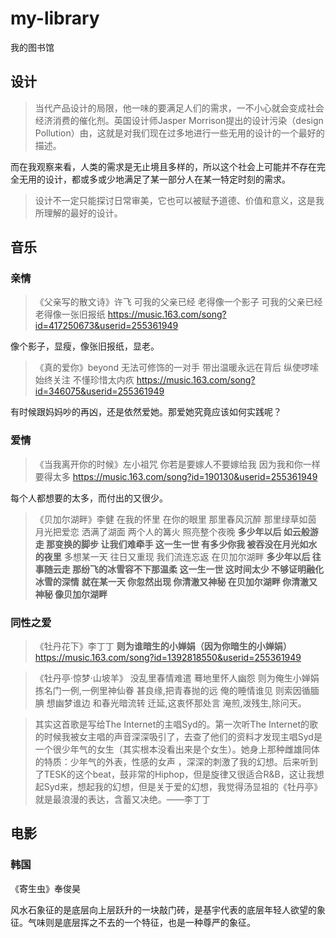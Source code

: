 # my-library
我的图书馆

## 设计

> 当代产品设计的局限，他一味的要满足人们的需求，一不小心就会变成社会经济消费的催化剂。英国设计师Jasper Morrison提出的设计污染（design Pollution）由，这就是对我们现在过多地进行一些无用的设计的一个最好的描述。

而在我观察来看，人类的需求是无止境且多样的，所以这个社会上可能并不存在完全无用的设计，都或多或少地满足了某一部分人在某一特定时刻的需求。

> 设计不一定只能探讨日常审美，它也可以被赋予道德、价值和意义，这是我所理解的最好的设计。

## 音乐

### 亲情
> 《父亲写的散文诗》许飞
可我的父亲已经 老得像一个影子 
可我的父亲已经老得像一张旧报纸
https://music.163.com/song?id=417250673&userid=255361949

像个影子，显瘦，像张旧报纸，显老。

> 《真的爱你》beyond 
无法可修饰的一对手 
带出温暖永远在背后
纵使啰嗦始终关注
不懂珍惜太内疚
https://music.163.com/song?id=346075&userid=255361949

有时候跟妈妈吵的再凶，还是依然爱她。那爱她究竟应该如何实践呢？

### 爱情
> 《当我离开你的时候》左小祖咒
你若是要嫁人不要嫁给我 
因为我和你一样要得太多 
https://music.163.com/song?id=190130&userid=255361949

每个人都想要的太多，而付出的又很少。

>《贝加尔湖畔》李健
在我的怀里 在你的眼里
那里春风沉醉 那里绿草如茵
月光把爱恋 洒满了湖面
两个人的篝火 照亮整个夜晚
**多少年以后 如云般游走
那变换的脚步 让我们难牵手
这一生一世 有多少你我
被吞没在月光如水的夜里**
多想某一天 往日又重现
我们流连忘返 在贝加尔湖畔
**多少年以后 往事随云走
那纷飞的冰雪容不下那温柔
这一生一世 这时间太少
不够证明融化冰雪的深情**
**就在某一天 你忽然出现
你清澈又神秘 在贝加尔湖畔
你清澈又神秘 像贝加尔湖畔**

### 同性之爱

> 《牡丹花下》李丁丁
**则为谁暗生的小婵娟（因为你暗生的小婵娟）**
https://music.163.com/song?id=1392818550&userid=255361949

> 《牡丹亭·惊梦·山坡羊》
没乱里春情难遣 
蓦地里怀人幽怨 
则为俺生小婵娟 
拣名门一例,一例里神仙眷 
甚良缘,把青春抛的远 
俺的睡情谁见 
则索因循腼腆 
想幽梦谁边 
和春光暗流转 
迁延,这衷怀那处言 
淹煎,泼残生,除问天。

> 其实这首歌是写给The Internet的主唱Syd的。第一次听The Internet的歌的时候我被女主唱的声音深深吸引了，去查了他们的资料才发现主唱Syd是一个很少年气的女生（其实根本没看出来是个女生）。她身上那种雌雄同体的特质：少年气的外表，性感的女声 ，深深的刺激了我的幻想。后来听到了TESK的这个beat，鼓非常的Hiphop，但是旋律又很适合R&B，这让我想起Syd来，想起我的幻想，但是关于爱的幻想，我觉得汤显祖的《牡丹亭》就是最浪漫的表达，含蓄又决绝。——李丁丁

## 电影

### 韩国
《寄生虫》奉俊昊

风水石象征的是底层向上层跃升的一块敲门砖，是基宇代表的底层年轻人欲望的象征。气味则是底层挥之不去的一个特征，也是一种尊严的象征。
